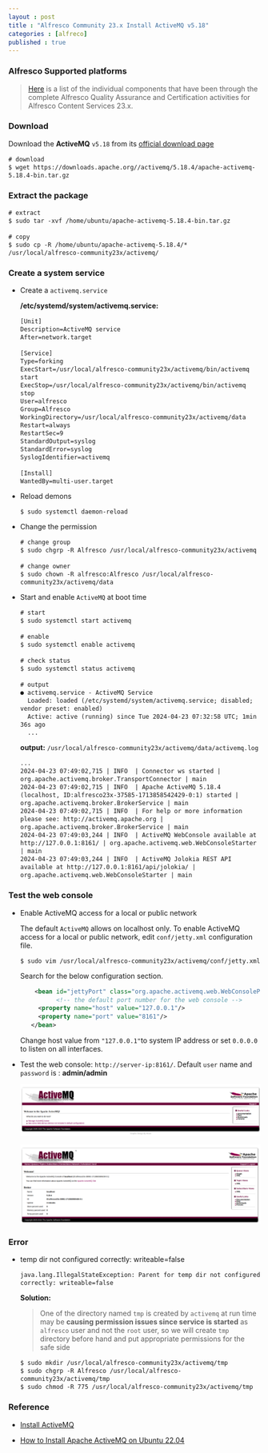 ```yaml
---
layout : post
title : "Alfresco Community 23.x Install ActiveMQ v5.18"
categories : [alfreco]
published : true
---
```

### Alfresco Supported platforms
> [Here](https://docs.alfresco.com/content-services/latest/support/) is a list of the individual components that have been through the complete Alfresco Quality Assurance and Certification activities for Alfresco Content Services 23.x. 

### Download
Download the **ActiveMQ** `v5.18` from its [official download page](https://activemq.apache.org/components/classic/download/)

```shell
# download
$ wget https://downloads.apache.org//activemq/5.18.4/apache-activemq-5.18.4-bin.tar.gz
```

### Extract the package

```shell
# extract
$ sudo tar -xvf /home/ubuntu/apache-activemq-5.18.4-bin.tar.gz

# copy
$ sudo cp -R /home/ubuntu/apache-activemq-5.18.4/* /usr/local/alfresco-community23x/activemq/
```


### Create a system service

* Create a `activemq.service`

   **/etc/systemd/system/activemq.service:**

   ```console
   [Unit]
   Description=ActiveMQ service
   After=network.target

   [Service]
   Type=forking
   ExecStart=/usr/local/alfresco-community23x/activemq/bin/activemq start
   ExecStop=/usr/local/alfresco-community23x/activemq/bin/activemq stop
   User=alfresco
   Group=Alfresco
   WorkingDirectory=/usr/local/alfresco-community23x/activemq/data
   Restart=always
   RestartSec=9
   StandardOutput=syslog
   StandardError=syslog
   SyslogIdentifier=activemq

   [Install]
   WantedBy=multi-user.target
   ```

* Reload demons
   ```shell
   $ sudo systemctl daemon-reload
   ```
* Change the permission

   ```shell
   # change group
   $ sudo chgrp -R Alfresco /usr/local/alfresco-community23x/activemq

   # change owner 
   $ sudo chown -R alfresco:Alfresco /usr/local/alfresco-community23x/activemq/data
   ```

* Start and enable `ActiveMQ` at boot time
   ```shell
   # start
   $ sudo systemctl start activemq

   # enable
   $ sudo systemctl enable activemq

   # check status
   $ sudo systemctl status activemq

   # output
   ● activemq.service - ActiveMQ Service
     Loaded: loaded (/etc/systemd/system/activemq.service; disabled; vendor preset: enabled)
     Active: active (running) since Tue 2024-04-23 07:32:58 UTC; 1min 36s ago
     ...
   ```

   **output:** `/usr/local/alfresco-community23x/activemq/data/activemq.log`
   ```
   ...
   2024-04-23 07:49:02,715 | INFO  | Connector ws started | org.apache.activemq.broker.TransportConnector | main
   2024-04-23 07:49:02,715 | INFO  | Apache ActiveMQ 5.18.4 (localhost, ID:alfresco23x-37585-1713858542429-0:1) started | org.apache.activemq.broker.BrokerService | main
   2024-04-23 07:49:02,715 | INFO  | For help or more information please see: http://activemq.apache.org | org.apache.activemq.broker.BrokerService | main
   2024-04-23 07:49:03,244 | INFO  | ActiveMQ WebConsole available at http://127.0.0.1:8161/ | org.apache.activemq.web.WebConsoleStarter | main
   2024-04-23 07:49:03,244 | INFO  | ActiveMQ Jolokia REST API available at http://127.0.0.1:8161/api/jolokia/ | org.apache.activemq.web.WebConsoleStarter | main
   ```

### Test the web console


* Enable ActiveMQ access for a local or public network

   The default `ActiveMQ` allows on localhost only. To enable ActiveMQ access for a local or public network, edit `conf/jetty.xml` configuration file.

   ```shell
   $ sudo vim /usr/local/alfresco-community23x/activemq/conf/jetty.xml
   ```
   
   Search for the below configuration section.

   ```xml
       <bean id="jettyPort" class="org.apache.activemq.web.WebConsolePort" init-method="start">
             <!-- the default port number for the web console -->
        <property name="host" value="127.0.0.1"/>
        <property name="port" value="8161"/>
      </bean>
   ```

   Change host value from `"127.0.0.1"`to system IP address or set `0.0.0.0` to listen on all interfaces.

* Test the web console: `http://server-ip:8161/`. Default `user` name and `password` is : **admin/admin**

   ![Apache ActiveMQ Web Console ](/assets/img/2024/Screenshot%20from%202024-04-23%2015-28-05.png)

   ![Manage ActiveMQ broker](/assets/img/2024/Screenshot%20from%202024-04-23%2015-28-15.png)

### Error

* temp dir not configured correctly: writeable=false

   ```log
   java.lang.IllegalStateException: Parent for temp dir not configured correctly: writeable=false
   ```
   **Solution:**

   > One of the directory named `tmp` is created by `activemq` at run time may be **causing permission issues since service is started** as `alfresco` user and not the `root` user, so we will create `tmp` directory before hand and put appropriate permissions for the safe side

   ```shell
   $ sudo mkdir /usr/local/alfresco-community23x/activemq/tmp
   $ sudo chgrp -R Alfresco /usr/local/alfresco-community23x/activemq/tmp
   $ sudo chmod -R 775 /usr/local/alfresco-community23x/activemq/tmp
   ```


### Reference

*  [Install ActiveMQ](https://javaworld-abhinav.blogspot.com/2021/06/setup-acs70-ass201-and-transformation-service.html#install-activemq-for-transformation)

* [How to Install Apache ActiveMQ on Ubuntu 22.04](https://tecadmin.net/how-to-install-apache-activemq-on-ubuntu-22-04/)
